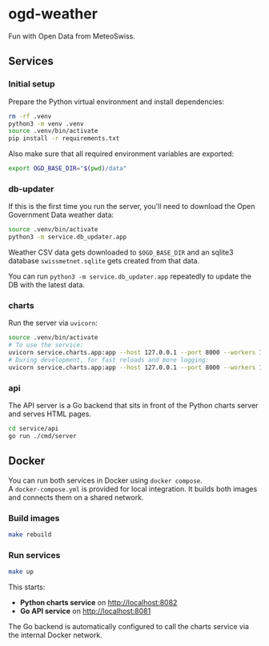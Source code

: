 # ogd-weather

Fun with Open Data from MeteoSwiss.

## Services

### Initial setup

Prepare the Python virtual environment and install dependencies:

```bash
rm -rf .venv
python3 -m venv .venv
source .venv/bin/activate
pip install -r requirements.txt
```

Also make sure that all required environment variables are exported:

```bash
export OGD_BASE_DIR="$(pwd)/data"
```

### db-updater

If this is the first time you run the server, you'll need to download the
Open Government Data weather data:

```bash
source .venv/bin/activate
python3 -m service.db_updater.app
```

Weather CSV data gets downloaded to `$OGD_BASE_DIR` and an sqlite3 database `swissmetnet.sqlite`
gets created from that data.

You can run `python3 -m service.db_updater.app` repeatedly to update the DB with the latest data.

### charts

Run the server via `uvicorn`:

```bash
source .venv/bin/activate
# To use the service:
uvicorn service.charts.app:app --host 127.0.0.1 --port 8000 --workers 1
# During development, for fast reloads and more logging:
uvicorn service.charts.app:app --host 127.0.0.1 --port 8000 --workers 1 --log-level debug --reload
```

### api

The API server is a Go backend that sits in front of the Python charts server
and serves HTML pages.

```bash
cd service/api
go run ./cmd/server
```

## Docker

You can run both services in Docker using `docker compose`.  
A `docker-compose.yml` is provided for local integration. It builds both images and connects them on a shared network.

### Build images

```bash
make rebuild
```

### Run services

```bash
make up
```

This starts:  

- **Python charts service** on <http://localhost:8082>  
- **Go API service** on <http://localhost:8081>  

The Go backend is automatically configured to call the charts service via the internal Docker network.
